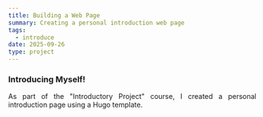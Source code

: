 ```yaml
---
title: Building a Web Page
summary: Creating a personal introduction web page
tags:
  - introduce
date: 2025-09-26
type: project
---
```


### Introducing Myself!

<div style="text-align: justify;">
As part of the "Introductory Project" course, I created a personal introduction page using a Hugo template.
</div>